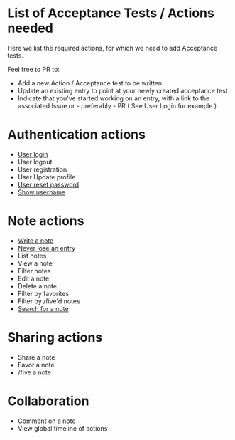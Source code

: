 List of Acceptance Tests / Actions needed
===

Here we list the required actions, for which we need to add Acceptance tests.

Feel free to PR to:
- Add a new Action / Acceptance test to be written
- Update an existing entry to point at your newly created acceptance test
- Indicate that you've started working on an entry, with a link to the associated Issue or - preferably - PR ( See User Login for example )

Authentication actions
==
- [User login](https://github.com/x-team/remember/blob/master/docs/login.mdown)
- User logout
- User registration
- User Update profile
- [User reset password](https://github.com/x-team/remember/blob/master/docs/reset-password.mdown)
- [Show username](https://github.com/x-team/remember/blob/master/docs/show-username.mdown)

Note actions
==
- [Write a note](https://github.com/x-team/remember/blob/master/docs/create-an-entry.mdown)
- [Never lose an entry](https://github.com/x-team/remember/blob/master/docs/never-lose-entry.mdown)
- List notes
- View a note
- Filter notes
- Edit a note
- Delete a note
- Filter by favorites
- Filter by /five'd notes
- [Search for a note](https://github.com/x-team/remember/blob/master/docs/search-entries.mdown)

Sharing actions
==
- Share a note
- Favor a note
- /five a note

Collaboration
==
- Comment on a note
- View global timeline of actions
